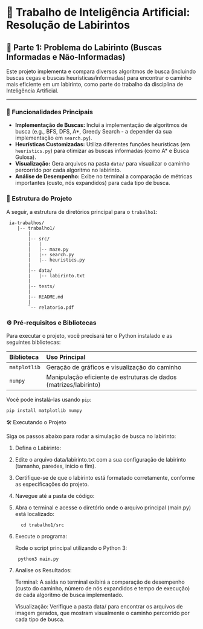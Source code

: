 # 🤖 Trabalho de Inteligência Artificial: Resolução de Labirintos

## 🧭 Parte 1: Problema do Labirinto (Buscas Informadas e Não-Informadas)

Este projeto implementa e compara diversos algoritmos de busca (incluindo buscas cegas e buscas heurísticas/informadas) para encontrar o caminho mais eficiente em um labirinto, como parte do trabalho da disciplina de Inteligência Artificial.

---

### 🚀 Funcionalidades Principais

* **Implementação de Buscas:** Inclui a implementação de algoritmos de busca (e.g., BFS, DFS, A*, Greedy Search - a depender da sua implementação em `search.py`).
* **Heurísticas Customizadas:** Utiliza diferentes funções heurísticas (em `heuristics.py`) para otimizar as buscas informadas (como A* e Busca Gulosa).
* **Visualização:** Gera arquivos na pasta `data/` para visualizar o caminho percorrido por cada algoritmo no labirinto.
* **Análise de Desempenho:** Exibe no terminal a comparação de métricas importantes (custo, nós expandidos) para cada tipo de busca.

### 📁 Estrutura do Projeto

A seguir, a estrutura de diretórios principal para o `trabalho1`:

```
 ia-trabalhos/
    |-- trabalho1/
        |
        |-- src/
        |   |
        |   |-- maze.py
        |   |-- search.py
        |   |-- heuristics.py
        |
        |-- data/
        |   |-- labirinto.txt
        |
        |-- tests/
        |
        |-- README.md
        |
        `-- relatorio.pdf

```
### ⚙️ Pré-requisitos e Bibliotecas

Para executar o projeto, você precisará ter o Python instalado e as seguintes bibliotecas:

| Biblioteca | Uso Principal |
| :--- | :--- |
| `matplotlib` | Geração de gráficos e visualização do caminho |
| `numpy` | Manipulação eficiente de estruturas de dados (matrizes/labirinto) |

Você pode instalá-las usando `pip`:

```
pip install matplotlib numpy
```

🛠️ Executando o Projeto

Siga os passos abaixo para rodar a simulação de busca no labirinto:

  1. Defina o Labirinto:
  2. Edite o arquivo data/labirinto.txt com a sua configuração de labirinto (tamanho, paredes, início e fim).
  3. Certifique-se de que o labirinto está formatado corretamente, conforme as especificações do projeto.
  4. Navegue até a pasta de código:
  5. Abra o terminal e acesse o diretório onde o arquivo principal (main.py) está localizado:
      ```
        cd trabalho1/src
      ```
  6. Execute o programa:

      Rode o script principal utilizando o Python 3:
     
      ```
       python3 main.py
      ```
  8. Analise os Resultados:

      Terminal: A saída no terminal exibirá a comparação de desempenho (custo do caminho, número de nós expandidos e tempo de execução) de cada algoritmo de busca implementado.
     
      Visualização: Verifique a pasta data/ para encontrar os arquivos de imagem gerados, que mostram visualmente o caminho percorrido por cada tipo de busca.
